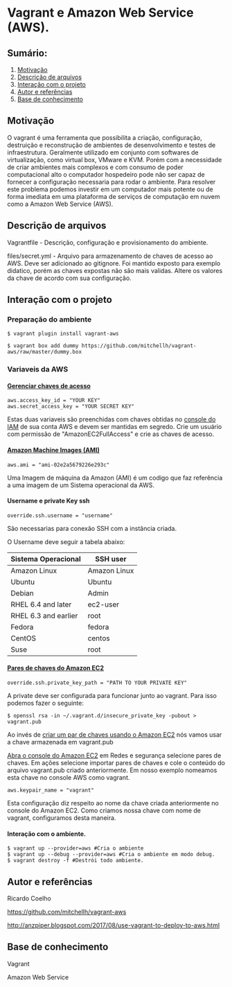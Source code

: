 # Vagrant e Amazon Web Service (AWS).

## Sumário:

1. [Motivação](#motivacao)
2. [Descrição de arquivos](#file)
3. [Interação com o projeto](#interact)
4. [Autor e referências](#autor)
5. [Base de conhecimento](#ack)

## Motivação <a name="motivacao"></a>
O vagrant é uma ferramenta que possibilita a criação, configuração, destruição e reconstrução de ambientes de desenvolvimento e testes de infraestrutura. Geralmente utilizado em conjunto com softwares de virtualização, como virtual box, VMware e KVM. Porém com a necessidade de criar ambientes mais complexos e com consumo de poder computacional alto o computador hospedeiro pode não ser capaz de fornecer a configuração necessaria para rodar o ambiente. Para resolver este problema podemos investir em um computador mais potente ou de forma imediata em uma plataforma de serviços de computação em nuvem como a Amazon Web Service (AWS). 

## Descrição de arquivos <a name="file"></a>
Vagrantfile - Descrição, configuração e provisionamento do ambiente.

files/secret.yml - Arquivo para armazenamento de chaves de acesso ao AWS. Deve ser adicionado ao gitignore. Foi mantido exposto para exemplo didatico, porém as chaves expostas não são mais validas. Altere os valores da chave de acordo com sua configuração.

## Interação com o projeto <a name="interact"></a>

### Preparação do ambiente

```
$ vagrant plugin install vagrant-aws

$ vagrant box add dummy https://github.com/mitchellh/vagrant-aws/raw/master/dummy.box
```

### Variaveis da AWS

#### [Gerenciar chaves de acesso](https://docs.aws.amazon.com/pt_br/IAM/latest/UserGuide/id_credentials_access-keys.html#Using_CreateAccessKey)

```
aws.access_key_id = "YOUR KEY"
aws.secret_access_key = "YOUR SECRET KEY"
```
Estas duas variaveis são preenchidas com chaves obtidas no [console do IAM](https://console.aws.amazon.com/iam) de sua conta AWS e devem ser mantidas em segredo. Crie um usuário com permissão de "AmazonEC2FullAccess" e crie as chaves de acesso.

#### [Amazon Machine Images (AMI)](https://docs.aws.amazon.com/pt_br/AWSEC2/latest/UserGuide/AMIs.html)
```
aws.ami = "ami-02e2a5679226e293c"

```
Uma Imagem de máquina da Amazon (AMI) é um codigo que faz referência a uma imagem de um Sistema operacional da AWS.

#### Username e private Key ssh
```
override.ssh.username = "username"

```
São necessarias para conexão SSH com a instância criada.

O Username deve seguir a tabela abaixo:

| Sistema Operacional |	  SSH user          |
| ------------------- | ------------------- |
| Amazon Linux 	  	  |  Amazon Linux       |
| Ubuntu              |  Ubuntu             |
| Debian			  |  Admin              |
| RHEL 6.4 and later  |	 ec2-user           |
| RHEL 6.3 and earlier|  root               |
| Fedora              |  fedora             |
| CentOS			  |  centos             |
| Suse                |  root               |

#### [Pares de chaves do Amazon EC2](https://docs.aws.amazon.com/pt_br/AWSEC2/latest/UserGuide/ec2-key-pairs.html)
```
override.ssh.private_key_path = "PATH TO YOUR PRIVATE KEY"
```
A private deve ser configurada para funcionar junto ao vagrant. Para isso podemos fazer o seguinte:
```
$ openssl rsa -in ~/.vagrant.d/insecure_private_key -pubout > vagrant.pub
```

Ao invés de [criar um par de chaves usando o Amazon EC2](https://docs.aws.amazon.com/pt_br/AWSEC2/latest/UserGuide/ec2-key-pairs.html#having-ec2-create-your-key-pair) nós vamos usar a chave armazenada em vagrant.pub

[Abra o console do Amazon EC2]( https://console.aws.amazon.com/ec2/) em Redes e segurança selecione pares de chaves. Em ações selecione importar pares de chaves e cole o conteúdo do arquivo vagrant.pub criado anteriormente. Em nosso exemplo nomeamos esta chave no console AWS como vagrant.

```
aws.keypair_name = "vagrant"
``` 
Esta configuração diz respeito ao nome da chave criada anteriormente no console do Amazon EC2. Como criamos nossa chave com nome de vagrant, configuramos desta maneira.

#### Interação com o ambiente.
```
$ vagrant up --provider=aws #Cria o ambiente 
$ vagrant up --debug --provider=aws #Cria o ambiente em modo debug.
$ vagrant destroy -f #Destrói todo ambiente.
```

## Autor e referências <a name="autor"></a>
Ricardo Coelho

https://github.com/mitchellh/vagrant-aws

http://anzpiper.blogspot.com/2017/08/use-vagrant-to-deploy-to-aws.html

## Base de conhecimento <a name="ack"></a>
Vagrant 

Amazon Web Service 